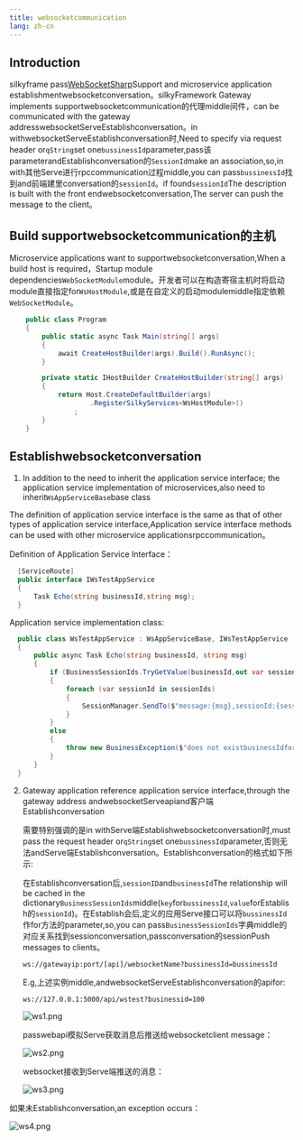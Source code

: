 ```yaml
---
title: websocketcommunication
lang: zh-cn
---
```


## Introduction

silkyframe pass[WebSocketSharp](https://github.com/sta/websocket-sharp)Support and microservice application establishmentwebsocketconversation。silkyFramework Gateway implements supportwebsocketcommunication的代理middle间件，can be communicated with the gateway addresswebsocketServeEstablishconversation。in withwebsocketServeEstablishconversation时,Need to specify via request header or`qString`set one`bussinessId`parameter,pass该parameterandEstablishconversation的`SessionId`make an association,so,in with其他Serve进行rpccommunication过程middle,you can pass`bussinessId`找到and前端建里conversation的`sessionId`。if found`sessionId`The description is built with the front endwebsocketconversation,The server can push the message to the client。

## Build supportwebsocketcommunication的主机

Microservice applications want to supportwebsocketconversation,When a build host is required，Startup module dependencies`WebSocketModule`module。开发者可以在构造寄宿主机时将启动module直接指定for`WsHostModule`,或是在自定义的启动modulemiddle指定依赖`WebSocketModule`。

```csharp
    public class Program
    {
        public static async Task Main(string[] args)
        {
            await CreateHostBuilder(args).Build().RunAsync();
        }

        private static IHostBuilder CreateHostBuilder(string[] args)
        {
            return Host.CreateDefaultBuilder(args)
                    .RegisterSilkyServices<WsHostModule>()
                ;
        }
    }
```

## Establishwebsocketconversation

1. In addition to the need to inherit the application service interface; the application service implementation of microservices,also need to inherit`WsAppServiceBase`base class

  The definition of application service interface is the same as that of other types of application service interface,Application service interface methods can be used with other microservice applicationsrpccommunication。

  Definition of Application Service Interface：
  
  ```csharp
    [ServiceRoute]
    public interface IWsTestAppService
    {
        Task Echo(string businessId,string msg);
    }
  ```

  Application service implementation class:
  
  ```csharp
    public class WsTestAppService : WsAppServiceBase, IWsTestAppService
    {
        public async Task Echo(string businessId, string msg)
        {
            if (BusinessSessionIds.TryGetValue(businessId,out var sessionIds))
            {
                foreach (var sessionId in sessionIds)
                {
                    SessionManager.SendTo($"message:{msg},sessionId:{sessionId}", sessionId);
                }
            }
            else
            {
                throw new BusinessException($"does not existbusinessIdfor{businessId}的conversation");
            }
        }
    }
  ```

2. Gateway application reference application service interface,through the gateway address andwebsocketServeapiand客户端Establishconversation
   
   需要特别强调的是in withServe端Establishwebsocketconversation时,must pass the request header or`qString`set one`bussinessId`parameter,否则无法andServe端Establishconversation。Establishconversation的格式如下所示:
   
   在Establishconversation后,`sessionID`and`businessId`The relationship will be cached in the dictionary`BusinessSessionIds`middle(`key`for`bussinessId`,`value`forEstablish的`sessionId`)。在Establish会后,定义的应用Serve接口可以将`bussinessId`作for方法的parameter,so,you can pass`BusinessSessionIds`字典middle的对应关系找到sessionconversation,passconversation的sessionPush messages to clients。

   

   ```
   ws://gatewayip:port/[api]/websocketName?bussinessId=bussinessId
   ```

   E.g,上述实例middle,andwebsocketServeEstablishconversation的apifor:
   
   ```
   ws://127.0.0.1:5000/api/wstest?businessid=100
   ```

   ![ws1.png](/assets/imgs/ws1.png)

   passwebapi模拟Serve获取消息后推送给websocketclient message：

   ![ws2.png](/assets/imgs/ws2.png)

   websocket接收到Serve端推送的消息：

   ![ws3.png](/assets/imgs/ws3.png)

  如果未Establishconversation,an exception occurs：
  
   ![ws4.png](/assets/imgs/ws4.png)